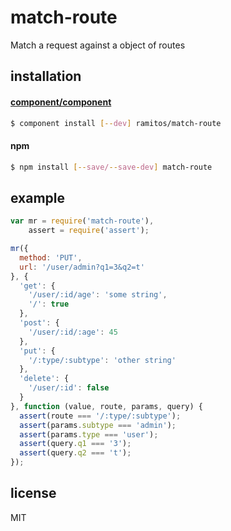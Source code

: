 # match-route

Match a request against a object of routes

## installation

#### [component/component](https://github.com/component/component)

```bash
$ component install [--dev] ramitos/match-route
```

#### npm

```bash
$ npm install [--save/--save-dev] match-route
```

## example

```js
var mr = require('match-route'),
    assert = require('assert');

mr({
  method: 'PUT',
  url: '/user/admin?q1=3&q2=t'
}, {
  'get': {
    '/user/:id/age': 'some string',
    '/': true
  },
  'post': {
    '/user/:id/:age': 45
  },
  'put': {
    '/:type/:subtype': 'other string'
  },
  'delete': {
    '/user/:id': false
  }
}, function (value, route, params, query) {
  assert(route === '/:type/:subtype');
  assert(params.subtype === 'admin');
  assert(params.type === 'user');
  assert(query.q1 === '3');
  assert(query.q2 === 't');
});
```

## license

MIT